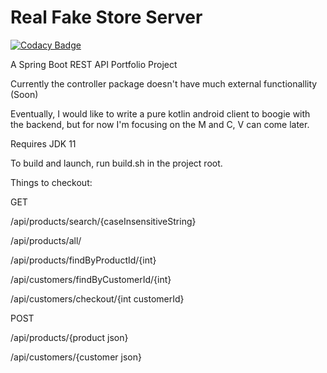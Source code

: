 # Real Fake Store Server

[![Codacy Badge](https://api.codacy.com/project/badge/Grade/217d14a6e7f74e8fa1b208990d1a4529)](https://www.codacy.com/manual/CaderHancock/realfakestoreserver?utm_source=github.com&amp;utm_medium=referral&amp;utm_content=CaderHancock/realfakestoreserver&amp;utm_campaign=Badge_Grade)

A Spring Boot REST API Portfolio Project

Currently the controller package doesn't have much external functionallity (Soon)

Eventually, I would like to write a pure kotlin android client to boogie with the backend, but for now I'm focusing on the M and C, V can come later.


Requires JDK 11

To build and launch, run build.sh in the project root. 

Things to checkout: 

GET

/api/products/search/{caseInsensitiveString}
             
/api/products/all/
            
/api/products/findByProductId/{int}

/api/customers/findByCustomerId/{int}

/api/customers/checkout/{int customerId}

POST 
       
 /api/products/{product json}
 
 /api/customers/{customer json}

    

